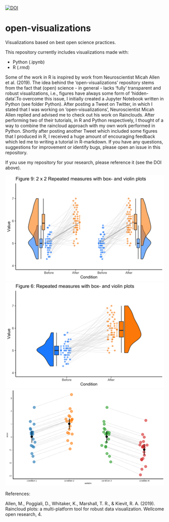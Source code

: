 [![DOI](https://zenodo.org/badge/239716316.svg)](http://dx.doi.org/10.5281/zenodo.3700209)

# open-visualizations
Visualizations based on best open science practices.

This repository currently includes visualizations made with:
- Python (.ipynb)
- R (.rmd)

Some of the work in R is inspired by work from Neuroscientist Micah Allen et al.  (2019). The idea behind the ‘open-visualizations’ repository stems from the fact that (open) science - in general - lacks ‘fully’ transparent and robust visualizations, i.e., figures have always some form of ‘hidden-data’.To overcome this issue, I initially created a Jupyter Notebook written in Python (see folder Python). After posting a Tweet on Twitter, in which I stated that I was working on ‘open-visualizations’, Neuroscientist Micah Allen replied and advised me to check out his work on Rainclouds. After performing two of their tutorials, in R and Python respectively, I thought of a way to combine the raincloud approach with my own work performed in Python. Shortly after posting another Tweet which included some figures that I produced in R, I received a huge amount of encouraging feedback which led me to writing a tutorial in R-markdown. If you have any questions, suggestions for improvement or identify bugs, please open an issue in this repository.   

If you use my repository for your research, please reference it (see the DOI above).


![Raincloud example](R/figure9.png)
![Raincloud example2](R/figure6.png)
![Raincloud example2](Python/example_jitter.png)


References:

Allen, M., Poggiali, D., Whitaker, K., Marshall, T. R., & Kievit, R. A. (2019). Raincloud plots: a multi-platform tool for robust data visualization. Wellcome open research, 4.
